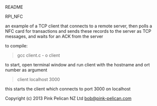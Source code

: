 README

RPI_NFC

an example of a TCP client that connects to a remote server, then polls a NFC card for transactions and sends these records to the server as TCP messages, and waits for an ACK from the server

to compile:
 >  gcc client.c - o client

 to start, open terminal window and run client with the hostname and ort number as argument
 > client localhost 3000

this starts the client which connects to port 3000 on localhost

Copyright (c) 2013 Pink Pelican NZ Ltd <bob@pink-pelican.com>

